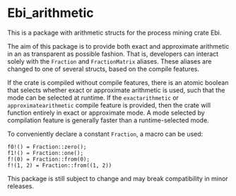 # Ebi_arithmetic

This is a package with arithmetic structs for the process mining crate Ebi.

The aim of this package is to provide both exact and approximate arithmetic in an as transparent as possible fashion. That is, developers can interact solely with the `Fraction` and `FractionMatrix` aliases. These aliases are changed to one of several structs, based on the compile features.

If the crate is compiled without compile features, there is an atomic boolean that selects whether exact or approximate arithmetic is used, such that the mode can be selected at runtime. If the `exactarithmetic` or `approximatearithmetic` compile feature is provided, then the crate will function entirely in exact or approximate mode. A mode selected by compilation feature is generally faster than a runtime-selected mode.

To conveniently declare a constant `Fraction`, a macro can be used:

```
f0!() = Fraction::zero();
f1!() = Fraction::one();
f!(0) = Fraction::from(0);
f!(1, 2) = Fraction::from((1, 2))
```

This package is still subject to change and may break compatibility in minor releases.